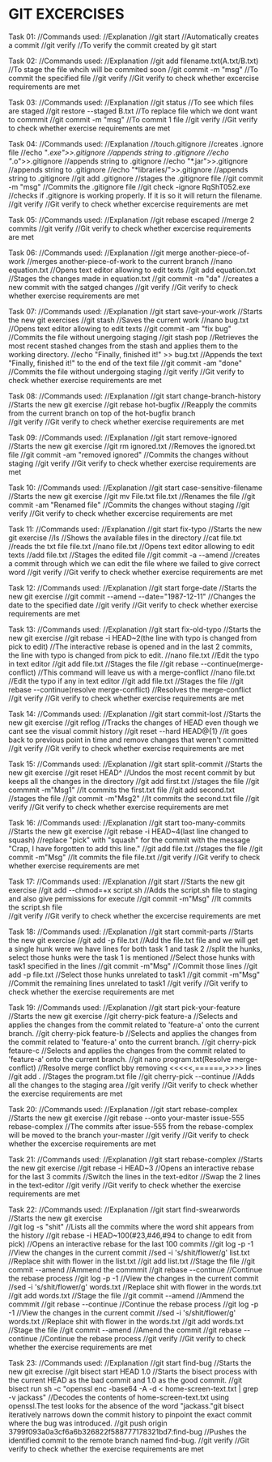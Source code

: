 #                                                                                           GIT EXCERCISES

Task 01: //Commands used:                                                                   //Explanation
		//git start									                                                            //Automatically creates a commit
		//git verify                 							                                              //To verify the commit created by git start
		
Task 02: //Commands used:									                                                  //Explanation
		//git add filename.txt(A.txt/B.txt)						                                          //To stage the file whcih will be commited soon
		//git commit -m "msg"								                                                    //To commit the specified file
		//git verify									                                                          //Git verify to check whether excercise requirements are met
		
Task 03: //Commands used:									                                                  //Explanation
		//git status									                                                          //To see which files are staged
		//git restore --staged B.txt							                                              //To replace file which we dont want to commmit
		//git commit -m "msg"								                                                    //To commit 1 file
		//git verify									                                                          //Git verify to check whether exercise requirements are met
		
Task 04: //Commands used:									                                                  //Explanation
		//touch.gitignore								                                                        //creates .ignore file
		//echo "*.exe">>.gitignore							                                                //appends string to .gitignore
		//echo "*.o">>.gitignore							                                                  //appends string to .gitignore
		//echo "*.jar">>.gitignore							                                                //appends string to .gitignore
		//echo "*libraries/">>.gitignore						                                            //appends string to .gitignore
		//git add .gitignore								                                                    //stages the .gitignore file
		//git commit -m "msg"								                                                    //Commits the .gitignore file
		//git check -ignore RqShT052.exe						                                            //checks if .gitignore is working properly. If it is so  it will return the filename.
		//git verify									                                                          //Git verify to check whether excercise requirements are met
		
Task 05: //Commands used:									                                                  //Explanation
		//git rebase escaped								                                                    //merge 2 commits
		//git verify									                                                          //Git verify to check whether excercise requirements are met
		
Task 06: //Commands used: 									                                                //Explanation
		//git merge another-piece-of-work 						                                          //merges another-piece-of-work to the current branch
		//nano equation.txt								                                                      //Opens text editor allowing to edit texts
		//git add equation.txt								                                                  //Stages the changes made in equation.txt
		//git commit -m "da"								                                                    //creates a new commit with the satged changes
		//git verify									                                                          //Git verify to check whether exercise requirements are met
		
Task 07: //Commands used:									                                                  //Explanation
		//git start save-your-work							                                                //Starts the new git exercises
		//git stash									                                                            //Saves the current work
		//nano bug.txt									                                                        //Opens text editor allowing to edit texts
		//git commit -am "fix bug"							                                                //Commits the file without unergoing staging
		//git stash pop									                                                        //Retrieves the most recent stashed changes from the stash and applies them to the working directory.
		//echo "Finally, finished it!" >> bug.txt					                                      //Appends the text "Finally, finished it!" to the end of the text file
		//git commit -am "done"								                                                  //Commits the file without undergoing staging
		//git verify									                                                          //Git verify to check whether exercise requirements are met
		
Task 08: //Commands used:									                                                  //Explanation
		//git start change-branch-history						                                            //Starts the new git exercise
		//git rebase hot-bugfix								                                                  //Reapply the commits from the current branch on top of the hot-bugfix branch				
		//git verify									                                                          //Git verify to check whether exercise requirements are met
		
Task 09: //Commands used:									                                                  //Explanation
		//git start remove-ignored							                                                //Starts the new git exercise
		//git rm ignored.txt								                                                    //Removes the ignored.txt file
		//git commit -am "removed ignored"						                                          //Commits the changes without staging
		//git verify									                                                          //Git verify to check whether exercise requirements are met
		
Task 10: //Commands used:									                                                  //Explanation
		//git start case-sensitive-filename						                                          //Starts the new git exercise
		//git mv File.txt file.txt							                                                //Renames the file
		//git commit -am "Renamed file"							                                            //Commits the changes without staging
		//git verify									                                                          //Git verify to check whether excercise requirements are met
		
Task 11: //Commands used:									                                                  //Explanation
		//git start fix-typo								                                                    //Starts the new git exercise
		//ls										                                                                //Shows the available files in the directory
		//cat file.txt									                                                        //reads the txt file file.txt
		//nano file.txt									                                                        //Opens text editor allowing to edit texts
		//add file.txt									                                                        //Stages the edited file
		//git commit -a --amend								                                                  //creates a commit through which we can edit the file where we failed to give correct word
		//git verify									                                                          //Git verify to check whether exercise requirements are met
		
Task 12: //Commands used: 									                                                //Explanation
		//git start forge-date								                                                  //Starts the new git exercise
		//git commit --amend --date="1987-12-11"					                                      //Changes the date to the specified date
		//git verify									                                                          //Git verify to check whether exercise requirements are met
		
Task 13: //Commands used:									                                                  //Explanation
		//git start fix-old-typo							                                                  //Starts the new git exercise
		//git rebase -i HEAD~2(the line with typo is changed from pick to edit)		              //The interactive rebase is opened and in the last 2 commits, the line with typo is changed from pick to edit.
		//nano file.txt									                                                        //Edit the typo in text editor
		//git add file.txt								                                                      //Stages the file
		//git rebase --continue(merge-conflict)						                                      //This command will leave us with a merge-conflict
		//nano file.txt									                                                        //Edit the typo if any in text editor
		//git add file.txt								                                                      //Stages the file
		//git rebase --continue(resolve merge-conflict)					                                //Resolves the merge-conflict 
		//git verify									                                                          //Git verify to check whether exercise requirements are met
		
Task 14: //Commands used:									                                                  //Explanation
		//git start commit-lost								                                                  //Starts the new git exercise
		//git reflog									                                                          //Tracks the changes of HEAD even though we cant see the visual commit history
		//git reset --hard HEAD@{1}							                                                //it goes back to  previous point in time and remove changes that weren't committed
		//git verify									                                                          //Git verify to check whether exercise requirements are met
		
Task 15: //Commands used:									                                                  //Explanation
		//git start split-commit							                                                  //Starts the new git exercise
		//git reset HEAD^								                                                        //Undos the most recent commit by but keeps all the changes in the directory
		//git add first.txt								                                                      //stages the file 
		//git commmit -m"Msg1"								                                                  //It commits the first.txt file
		//git add second.txt								                                                    //stages the file
		//git commit -m"Msg2"								                                                    //It commits the second.txt file
		//git verify									                                                          //Git verify to check whether exercise requirements are met

Task 16: //Commands used:									                                                  //Explanation
		//git start too-many-commits							                                              //Starts the new git exercise
		//git rebase -i HEAD~4(last line changed to squash)				                              //replace "pick" with "squash" for the commit with the message "Crap, I have forgotten to add this line."
		//git add file.txt								                                                      //stages the file
		//git commit -m"Msg"								                                                    //It commits the file file.txt
		//git verify									                                                          //Git verify to check whether exercise requirements are met
		
Task 17: //Commands used:									                                                  //Explanation
		//git start									                                                            //Starts the new git exercise
		//git add --chmod=+x script.sh							                                            //Adds the script.sh file to staging and also give permissions for execute
		//git commit -m"Msg"								                                                    //It commits the script.sh file					
		//git verify									                                                          //Git verify to check whether the excercise requirements are met
		
Task 18: //Commands used:									                                                  //Explanation
		//git start commit-parts							                                                  //Starts the new git exercise
		//git add -p file.txt								                                                    //Add the file.txt file and we will get a single hunk were we have lines for both task 1 and task 2
		//split the hunks, select those hunks were the task 1 is mentioned		                  //Select those hunks with task1 specified in the lines
		//git commit -m"Msg"								                                                    //Commit those lines 
		//git add -p file.txt								                                                    //Select those hunks unrelated to task1
		//git commit -m"Msg"								                                                    //Commit the remaining lines unrelated to task1 
		//git verify									                                                          //Git verify to check whether the exercise requirements are met
		
Task 19: //Commands used:									                                                  //Explanation
		//git start pick-your-feature							                                              //Starts the new git exercise
		//git cherry-pick feature-a							                                                //Selects and applies the changes from the commit related to 'feature-a' onto the current branch.
		//git cherry-pick feature-b							                                                //Selects and applies the changes from the commit related to 'feature-a' onto the current branch.
		//git cherry-pick fetaure-c							                                                //Selects and applies the changes from the commit related to 'feature-a' onto the current branch.
		//git nano program.txt(Resolve merge-conflict)					                                //Resolve merge conflict bby removing <<<<<,======,>>>> lines
		//git add .									                                                            //Stages the program.txt file
		//git cherry-pick --continue							                                              //Adds all the changes to the staging area
		//git verify									                                                          //Git verify to check whether the exercise requirements are met
		
Task 20: //Commands used:									                                                  //Explanation
		//git start rebase-complex							                                                //Starts the new git exercise
		//git rebase --onto your-master issue-555 rebase-complex			                          //The commits after issue-555 from the rebase-complex will be moved to the branch your-master
		//git verify									                                                          //Git verify to check whether the excercise requirements are met
		
Task 21: //Commands used:									                                                  //Explanation
		//git start rebase-complex							                                                //Starts the new git exercise
		//git rebase -i HEAD~3								                                                  //Opens an interactive rebase for the last 3 commits
		//Switch the lines in the text-editor						                                        //Swap the 2 lines in the text-editor
		//git verify									                                                          //Git verify to check whether the exercise requirements are met
		
Task 22: //Commands used:									                                                  //Explanation
		//git start find-swearwords							                                                //Starts the new git exercise	
		//git log -s "shit"								                                                      //Lists all the commits where the word shit appears from the history
		//git rebase -i HEAD~100(#23,#46,#94 to change to edit from pick)		                    //Opens an interactive rebase for the last 100 commits
		//git log -p -1									                                                        //View the changes in the current commit
		//sed -i 's/shit/flower/g' list.txt						                                          //Replace shit with flower in the list.txt
		//git add list.txt								                                                      //Stage the file
		//git commit --amend								                                                    //Ammend the commmit
		//git rebase --continue								                                                  //Continue the rebase process
		//git log -p -1									                                                        //View the changes in the current commit
		//sed -i 's/shit/flower/g' words.txt						                                        //Replace shit with flower in the words.txt
		//git add words.txt								                                                      //Stage the file
		//git commit --amend								                                                    //Ammend the commmit
		//git rebase --continue								                                                  //Continue the rebase process
		//git log -p -1									                                                        //View the changes in the current commit
		//sed -i 's/shit/flower/g' words.txt						                                        //Replace shit with flower in the words.txt
		//git add words.txt								                                                      //Stage the file
		//git commit --amend								                                                    //Amend the commit
		//git rebase --continue								                                                  //Continue the rebase process
		//git verify									                                                          //Git verify to check whether the exercise requirements are met
		
Task 23: //Commands used:											                                              //Explanation
		//git start find-bug										                                                //Starts the new git exrecise
		//git bisect start HEAD 1.0									                                            //Starts the bisect process with the current HEAD as the bad commit and 1.0 as the good commit.
		//git bisect run sh -c "openssl enc -base64 -A -d < home-screen-text.txt | grep -v jackass" 	//Decodes the contents of home-screen-text.txt using openssl.The test looks for the absence of the word "jackass."git bisect iteratively narrows down the commit history to pinpoint the exact commit where the bug was introduced.
		//git push origin 3799f093a0a3cf6a6b326822f588777178321bd7:find-bug				              //Pushes the identified commit to the remote branch named find-bug.
		//git verify											                                                      //Git verify to check whether the exercise requirements are met
		
		
